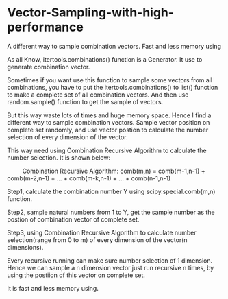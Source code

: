 # Vector-Sampling-with-high-performance
A different way to sample combination vectors. Fast and less memory using

As all Know, itertools.combinations() function is a Generator. It use to generate combination vector. 

Sometimes if you want use this function to sample some vectors from all combinations, you have to put the itertools.combinations() to list() function to make a complete set of all combination vectors. And then use random.sample() function to get the sample of vectors. 

But this way waste lots of times and huge memory space. Hence I find a different way to sample combination vectors. Sample vector position on complete set randomly, and use vector postion to calculate the number selection of every dimension of the vector. 

This way need using Combination Recursive Algorithm to calculate the number selection. It is shown below:

          Combination Recursive Algorithm: comb(m,n) = comb(m-1,n-1) + comb(m-2,n-1) + ... + comb(m-k,n-1) + ... + comb(n-1,n-1)
          
Step1, calculate the combination number Y using scipy.special.comb(m,n) function.

Step2, sample natural numbers from 1 to Y, get the sample number as the postion of combination vector of complete set.

Step3, using Combination Recursive Algorithm to calculate number selection(range from 0 to m) of every dimension of the vector(n dimensions).

Every recursive running can make sure number selection of 1 dimension. Hence we can sample a n dimension vector just run recursive n times, by using the postiion of this vector on complete set. 

It is fast and less memory using.
